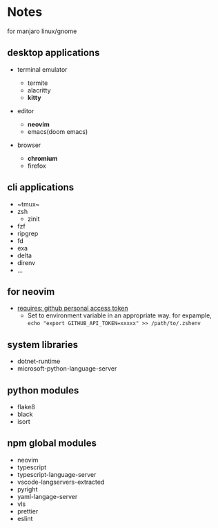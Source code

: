 Notes
====

for manjaro linux/gnome

desktop applications
---

- terminal emulator
  - termite
  - alacritty
  - **kitty**

- editor
  - **neovim**
  - emacs(doom emacs)

- browser
  - **chromium**
  - firefox


cli applications
---

- ~tmux~
- zsh
  - zinit
- fzf
- ripgrep
- fd
- exa
- delta
- direnv
- ...

for neovim
---

* [requires: github personal access token](https://docs.github.com/ja/github/authenticating-to-github/creating-a-personal-access-token)
  * Set to environment variable in an appropriate way. for expample, ```echo "export GITHUB_API_TOKEN=xxxxx" >> /path/to/.zshenv```

## system libraries

* dotnet-runtime
* microsoft-python-language-server

## python modules

* flake8
* black
* isort

## npm global modules

* neovim
* typescript
* typescript-language-server
* vscode-langservers-extracted
* pyright
* yaml-langage-server
* vls
* prettier
* eslint

